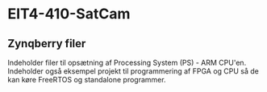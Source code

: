 # EIT4-410-SatCam

## Zynqberry filer
Indeholder filer til opsætning af Processing System (PS) - ARM CPU'en.
Indeholder også eksempel projekt til programmering af FPGA og CPU så de kan køre FreeRTOS og standalone programmer. 